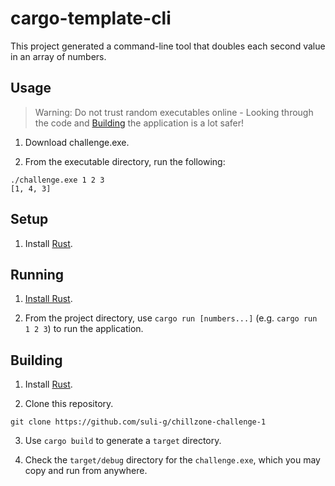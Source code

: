 # cargo-template-cli

This project generated a command-line tool that doubles each second value in an array of numbers.

## Usage

> Warning: Do not trust random executables online - Looking through the code and [Building](#Building) the application is a lot safer!


1. Download challenge.exe.

2. From the executable directory, run the following:

```shell
./challenge.exe 1 2 3
[1, 4, 3]
```

## Setup

1. Install [Rust](https://www.rust-lang.org/).

## Running

1. [Install Rust](#setup).

2. From the project directory, use `cargo run [numbers...]` (e.g. `cargo run 1 2 3`) to run the application.


## Building

1. Install [Rust](#setup).

2. Clone this repository.
```
git clone https://github.com/suli-g/chillzone-challenge-1
```

3. Use `cargo build` to generate a `target` directory.

4. Check the `target/debug` directory for the `challenge.exe`, which you may copy and run from anywhere.

